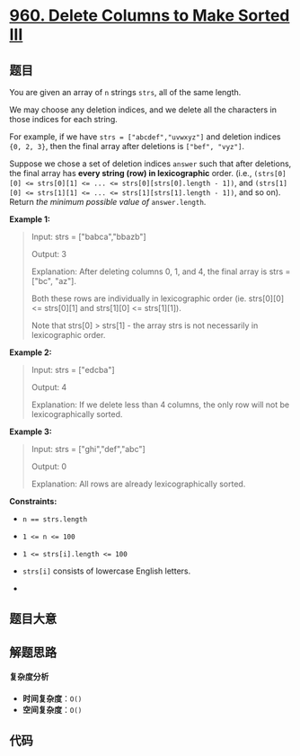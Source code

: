 # [960. Delete Columns to Make Sorted III](https://leetcode.com/problems/delete-columns-to-make-sorted-iii/)

## 题目

You are given an array of `n` strings `strs`, all of the same length.

We may choose any deletion indices, and we delete all the characters in those
indices for each string.

For example, if we have `strs = ["abcdef","uvwxyz"]` and deletion indices `{0,
2, 3}`, then the final array after deletions is `["bef", "vyz"]`.

Suppose we chose a set of deletion indices `answer` such that after deletions,
the final array has **every string (row) in lexicographic** order. (i.e.,
`(strs[0][0] <= strs[0][1] <= ... <= strs[0][strs[0].length - 1])`, and
`(strs[1][0] <= strs[1][1] <= ... <= strs[1][strs[1].length - 1])`, and so
on). Return _the minimum possible value of_ `answer.length`.

**Example 1:**

> Input: strs = ["babca","bbazb"]
>
> Output: 3
>
> Explanation: After deleting columns 0, 1, and 4, the final array is strs = ["bc", "az"].
>
> Both these rows are individually in lexicographic order (ie. strs[0][0] <= strs[0][1] and strs[1][0] <= strs[1][1]).
>
> Note that strs[0] > strs[1] - the array strs is not necessarily in lexicographic order.

**Example 2:**

> Input: strs = ["edcba"]
>
> Output: 4
>
> Explanation: If we delete less than 4 columns, the only row will not be lexicographically sorted.

**Example 3:**

> Input: strs = ["ghi","def","abc"]
>
> Output: 0
>
> Explanation: All rows are already lexicographically sorted.

**Constraints:**

- `n == strs.length`
- `1 <= n <= 100`
- `1 <= strs[i].length <= 100`
- `strs[i]` consists of lowercase English letters.

-

## 题目大意

## 解题思路

#### 复杂度分析

- **时间复杂度**：`O()`
- **空间复杂度**：`O()`

## 代码

```javascript

```
